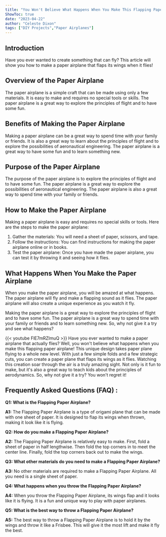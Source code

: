 ```yaml
---
title: "You Won't Believe What Happens When You Make This Flapping Paper Airplane!"
ShowToc: true 
date: "2023-04-22"
author: "Celeste Dixon" 
tags: ["DIY Projects","Paper Airplanes"]
---
```

## Introduction

Have you ever wanted to create something that can fly? This article will show you how to make a paper airplane that flaps its wings when it flies!

## Overview of the Paper Airplane

The paper airplane is a simple craft that can be made using only a few materials. It is easy to make and requires no special tools or skills. The paper airplane is a great way to explore the principles of flight and to have some fun.

## Benefits of Making the Paper Airplane

Making a paper airplane can be a great way to spend time with your family or friends. It is also a great way to learn about the principles of flight and to explore the possibilities of aeronautical engineering. The paper airplane is a great way to have some fun and to learn something new.

## Purpose of the Paper Airplane

The purpose of the paper airplane is to explore the principles of flight and to have some fun. The paper airplane is a great way to explore the possibilities of aeronautical engineering. The paper airplane is also a great way to spend time with your family or friends.

## How to Make the Paper Airplane

Making a paper airplane is easy and requires no special skills or tools. Here are the steps to make the paper airplane:

1. Gather the materials: You will need a sheet of paper, scissors, and tape.
2. Follow the instructions: You can find instructions for making the paper airplane online or in books.
3. Test the paper airplane: Once you have made the paper airplane, you can test it by throwing it and seeing how it flies.

## What Happens When You Make the Paper Airplane

When you make the paper airplane, you will be amazed at what happens. The paper airplane will fly and make a flapping sound as it flies. The paper airplane will also create a unique experience as you watch it fly.

Making the paper airplane is a great way to explore the principles of flight and to have some fun. The paper airplane is a great way to spend time with your family or friends and to learn something new. So, why not give it a try and see what happens?

{{< youtube FlE7mRZImuQ >}} 
Have you ever wanted to make a paper airplane that actually flies? Well, you won't believe what happens when you make this flapping paper airplane! This unique design takes paper plane flying to a whole new level. With just a few simple folds and a few strategic cuts, you can create a paper plane that flaps its wings as it flies. Watching this creation soar through the air is a truly amazing sight. Not only is it fun to make, but it's also a great way to teach kids about the principles of aerodynamics. So, why not give it a try? You won't regret it!

## Frequently Asked Questions (FAQ) :
**Q1: What is the Flapping Paper Airplane?**

**A1:** The Flapping Paper Airplane is a type of origami plane that can be made with one sheet of paper. It is designed to flap its wings when thrown, making it look like it is flying.

**Q2: How do you make a Flapping Paper Airplane?**

**A2:** The Flapping Paper Airplane is relatively easy to make. First, fold a sheet of paper in half lengthwise. Then fold the top corners in to meet the center line. Finally, fold the top corners back out to make the wings.

**Q3: What other materials do you need to make a Flapping Paper Airplane?**

**A3:** No other materials are required to make a Flapping Paper Airplane. All you need is a single sheet of paper.

**Q4: What happens when you throw the Flapping Paper Airplane?**

**A4:** When you throw the Flapping Paper Airplane, its wings flap and it looks like it is flying. It is a fun and unique way to play with paper airplanes.

**Q5: What is the best way to throw a Flapping Paper Airplane?**

**A5:** The best way to throw a Flapping Paper Airplane is to hold it by the wings and throw it like a Frisbee. This will give it the most lift and make it fly the best.





